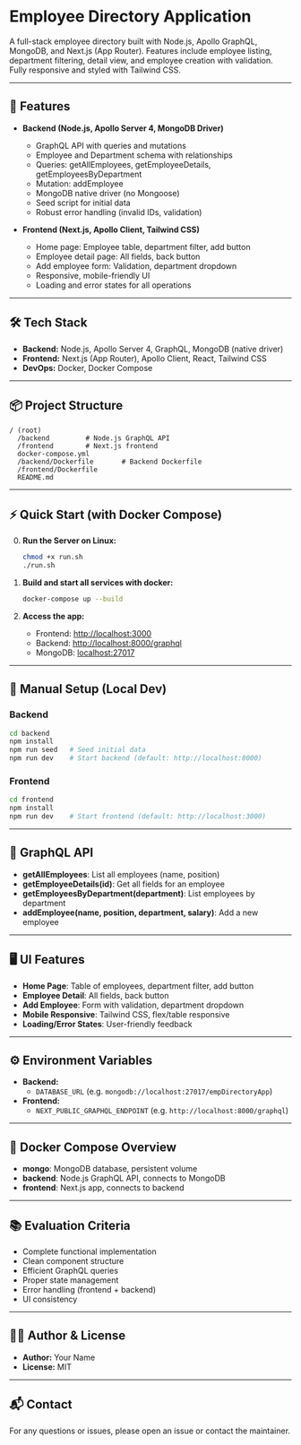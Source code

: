 # Employee Directory Application

A full-stack employee directory built with Node.js, Apollo GraphQL, MongoDB, and Next.js (App Router). Features include employee listing, department filtering, detail view, and employee creation with validation. Fully responsive and styled with Tailwind CSS.

---

## 🚀 Features

- **Backend (Node.js, Apollo Server 4, MongoDB Driver)**
  - GraphQL API with queries and mutations
  - Employee and Department schema with relationships
  - Queries: getAllEmployees, getEmployeeDetails, getEmployeesByDepartment
  - Mutation: addEmployee
  - MongoDB native driver (no Mongoose)
  - Seed script for initial data
  - Robust error handling (invalid IDs, validation)

- **Frontend (Next.js, Apollo Client, Tailwind CSS)**
  - Home page: Employee table, department filter, add button
  - Employee detail page: All fields, back button
  - Add employee form: Validation, department dropdown
  - Responsive, mobile-friendly UI
  - Loading and error states for all operations

---

## 🛠️ Tech Stack
- **Backend:** Node.js, Apollo Server 4, GraphQL, MongoDB (native driver)
- **Frontend:** Next.js (App Router), Apollo Client, React, Tailwind CSS
- **DevOps:** Docker, Docker Compose

---

## 📦 Project Structure

```
/ (root)
  /backend         # Node.js GraphQL API
  /frontend        # Next.js frontend
  docker-compose.yml
  /backend/Dockerfile       # Backend Dockerfile
  /frontend/Dockerfile
  README.md
```

---

## ⚡ Quick Start (with Docker Compose)

0. **Run the Server on Linux:**
   ```sh
   chmod +x run.sh
   ./run.sh
   ```


1. **Build and start all services with docker:**
   ```sh
   docker-compose up --build
   ```
2. **Access the app:**
   - Frontend: [http://localhost:3000](http://localhost:3000)
   - Backend: [http://localhost:8000/graphql](http://localhost:8000/graphql)
   - MongoDB: [localhost:27017](mongodb://localhost:27017)

---

## 📝 Manual Setup (Local Dev)

### Backend
```sh
cd backend
npm install
npm run seed   # Seed initial data
npm run dev    # Start backend (default: http://localhost:8000)
```

### Frontend
```sh
cd frontend
npm install
npm run dev    # Start frontend (default: http://localhost:3000)
```

---

## 🔑 GraphQL API

- **getAllEmployees**: List all employees (name, position)
- **getEmployeeDetails(id)**: Get all fields for an employee
- **getEmployeesByDepartment(department)**: List employees by department
- **addEmployee(name, position, department, salary)**: Add a new employee

---

## 🖥️ UI Features
- **Home Page**: Table of employees, department filter, add button
- **Employee Detail**: All fields, back button
- **Add Employee**: Form with validation, department dropdown
- **Mobile Responsive**: Tailwind CSS, flex/table responsive
- **Loading/Error States**: User-friendly feedback

---

## ⚙️ Environment Variables

- **Backend:**
  - `DATABASE_URL` (e.g. `mongodb://localhost:27017/empDirectoryApp`)
- **Frontend:**
  - `NEXT_PUBLIC_GRAPHQL_ENDPOINT` (e.g. `http://localhost:8000/graphql`)

---

## 🐳 Docker Compose Overview
- **mongo**: MongoDB database, persistent volume
- **backend**: Node.js GraphQL API, connects to MongoDB
- **frontend**: Next.js app, connects to backend

---

## 📚 Evaluation Criteria
- Complete functional implementation
- Clean component structure
- Efficient GraphQL queries
- Proper state management
- Error handling (frontend + backend)
- UI consistency

---

## 👨‍💻 Author & License
- **Author:** Your Name
- **License:** MIT

---

## 📬 Contact
For any questions or issues, please open an issue or contact the maintainer. 
